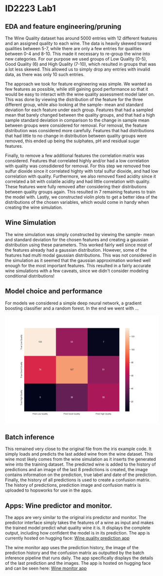 # ID2223 Lab1
## EDA and feature engineering/pruning

The Wine Quality dataset has around 5000 entries with 12 different features and an assigned quality to each wine. The data is heavily skewed toward qualities between 5-7, while there are only a few entries for qualities between 0-4 and 8-10. This made it necessary to re-group the wine into new categories. For our purpose we used groups of Low Quality (0-5), Good Quality (6) and High Quality (7-10), which resulted in groups that was a lot less skewed. This allowed us to simply drop any entries with invalid data, as there was only 10 such entries.

The approach we took for feature engineering was simple. We wanted as few features as possible, while still gaining good performance so that it would be easy to interact with the wine quality assessment model later on. This was done by viewing the distribution of the feature for the three different group, while also looking at the sample- mean and standard deviation for each feature under each group. Features that had a sampled mean that barely changed between the quality groups, and that had a high sample standard deviation in comparison to the change in sample mean between groups were considered for removal. For removal, the feature distribution was considered more carefully. Features that had distributions that had little to no change in distribution between quality groups were removed, this ended up being the sulphates, pH and residual sugar features.

Finally, to remove a few additional features the correlation matrix was considered. Features that correlated highly and/or had a low correlation with quality was consdidered for removal. For this step we removed free sulfur dioxide since it correlated highty with total sulfur dioxide, and had low correlation with quality. Furthermore, we also removed fixed acidity since it correlated a bit with colatile acidity and had little correlation with quality. These features were fully removed after considering their distributions between quality groups again. This resulted in 7 remaining features to train the model with.
Lastly, we constructed violin plots to get a better idea of the distributions of the chosen variables, which would come in handy when creating the wine simulation.

## Wine Simulation
The wine simulation was simply constructed by viewing the sample- mean and standard deviation for the chosen features and creating a gaussian distribution using these parameters. This worked fairly well since most of the features already had a gaussian distribution. However, some of the features had multi modal gaussian distributions. This was not considered in the simulation as it seemed that the gaussian approximation worked well enough for the most important features. This resulted in a fairly accurate wine simulations with a few caveats, since we didn't consider modeling conditional distributions!

## Model choice and performance
For models we considered a simple deep neural network, a gradient boosting classifier and a random forest. In the end we went with ...

![Model confusion matrix on the validation data](wine_model/confusion_matrix.png)

## Batch inference
This remained very close to the original file from the iris example code. It simply loads and predicts the last added wine from the wine dataset. This wine most likely comes from the wine simulation as it inserts the generated wine into the training dataset. The predicted wine is added to the history of predictions and an image of the last 8 predictions is created, the image contains information on the prediction, true label and date of the prediction. Finally, the history of all predictions is used to create a confusion matrix. The history of predictions, prediction image and confusion matrix is uploaded to hopsworks for use in the apps.

## Apps: Wine predictor and monitor.

The apps are very similar to the original iris predictor and monitor. The predictor interface simply takes the features of a wine as input and makes the trained model predict what quality wine it is. It displays the complete output, including how confident the model is in its prediction. The app is currently hosted on hugging face: [Wine quality prediction app](https://huggingface.co/spaces/carlpersson/WineQuality)

The wine monitor app uses the prediction history, the image of the prediction history and the confusion matrix as outputted by the batch inference pipeline that runs daily. The app specifically displays the details of the last prediction and the images. The app is hosted on hugging face and can be seen here: [Wine monitor app](https://huggingface.co/spaces/carlpersson/WineMonitor)

